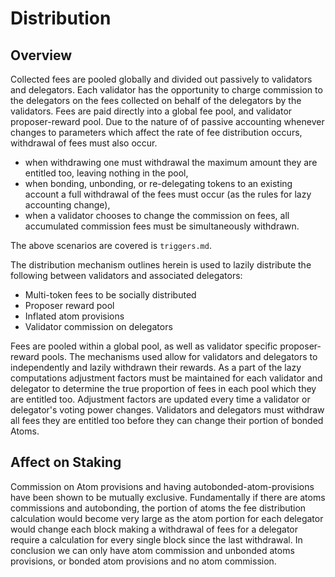 # Distribution

## Overview

Collected fees are pooled globally and divided out passively to validators and
delegators. Each validator has the opportunity to charge commission to the
delegators on the fees collected on behalf of the delegators by the validators.
Fees are paid directly into a global fee pool, and validator proposer-reward
pool. Due to the nature of of passive accounting whenever changes to parameters
which affect the rate of fee distribution occurs, withdrawal of fees must also
occur. 
 
 - when withdrawing one must withdrawal the maximum amount they are entitled
   too, leaving nothing in the pool, 
 - when bonding, unbonding, or re-delegating tokens to an existing account a
   full withdrawal of the fees must occur (as the rules for lazy accounting
   change), 
 - when a validator chooses to change the commission on fees, all accumulated 
   commission fees must be simultaneously withdrawn.

The above scenarios are covered is `triggers.md`.

The distribution mechanism outlines herein is used to lazily distribute the
following between validators and associated delegators:
 - Multi-token fees to be socially distributed 
 - Proposer reward pool
 - Inflated atom provisions
 - Validator commission on delegators 

Fees are pooled within a global pool, as well as validator specific
proposer-reward pools.  The mechanisms used allow for validators and delegators
to independently and lazily  withdrawn their rewards.  As a part of the lazy
computations adjustment factors must be maintained for each validator and
delegator to determine the true proportion of fees in each pool which they are
entitled too.  Adjustment factors are updated every time a validator or
delegator's voting power changes.  Validators and delegators must withdraw all
fees they are entitled too before they can change their portion of bonded
Atoms. 

## Affect on Staking

Commission on Atom provisions and having autobonded-atom-provisions have been
shown to be  mutually exclusive. Fundamentally if there are atoms commissions
and autobonding, the portion of atoms the fee distribution calculation would
become very large as the atom portion for each delegator would change each
block making a withdrawal of fees for a delegator require a calculation for
every single block since the last withdrawal. In conclusion we can only have atom
commission and unbonded atoms provisions, or bonded atom provisions and no atom
commission. 

